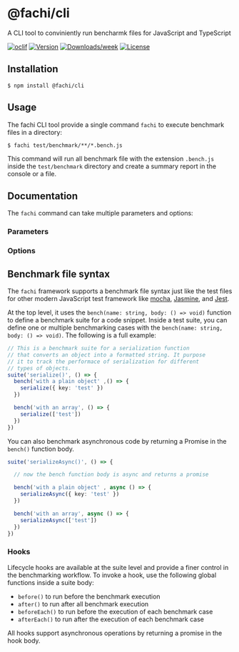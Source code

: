 @fachi/cli
==========

A CLI tool to conviniently run bencharmk files for JavaScript and TypeScript

[![oclif](https://img.shields.io/badge/cli-oclif-brightgreen.svg)](https://oclif.io)
[![Version](https://img.shields.io/npm/v/@fachi/cli.svg)](https://npmjs.org/package/@fachi/cli)
[![Downloads/week](https://img.shields.io/npm/dw/@fachi/cli.svg)](https://npmjs.org/package/@fachi/cli)
[![License](https://img.shields.io/npm/l/@fachi/cli.svg)](https://github.com/haoliangyu/fachi/blob/master/package.json)

## Installation

``` sh-session
$ npm install @fachi/cli
```

## Usage

The fachi CLI tool provide a single command `fachi` to execute benchmark files in a directory:

```sh-session
$ fachi test/benchmark/**/*.bench.js
```

This command will run all benchmark file with the extension `.bench.js` inside the `test/benchmark` directory and create a summary report in the console or a file.

## Documentation

The `fachi` command can take multiple parameters and options:

### Parameters

### Options

## Benchmark file syntax

The `fachi` framework supports a benchmark file syntax just like the test files for other modern JavaScript test framework like [mocha](), [Jasmine](), and [Jest]().

At the top level, it uses the `bench(name: string, body: () => void)` function to define a benchmark suite for a code snippet. Inside a test suite, you can define one or multiple benchmarking cases with the `bench(name: string, body: () => void)`. The following is a full example:

``` typescript
// This is a benchmark suite for a serialization function
// that converts an object into a formatted string. It purpose
// it to track the performace of serialization for different
// types of objects.
suite('serialize()', () => {
  bench('with a plain object' ,() => {
    serialize({ key: 'test' })
  })

  bench('with an array', () => {
    serialize(['test'])
  })
})
```

You can also benchmark asynchronous code by returning a Promise in the `bench()` function body.

``` typescript
suite('serializeAsync()', () => {

  // now the bench function body is async and returns a promise

  bench('with a plain object' , async () => {
    serializeAsync({ key: 'test' })
  })

  bench('with an array', async () => {
    serializeAsync(['test'])
  })
})
```

### Hooks

Lifecycle hooks are available at the suite level and provide a finer control in the benchmarking workflow. To invoke a hook, use the following global functions inside a suite body:

* `before()` to run before the benchmark execution
* `after()` to run after all benchmark execution
* `beforeEach()` to run before the execution of each benchmark case
* `afterEach()` to run after the execution of each benchmark case

All hooks support asynchronous operations by returning a promise in the hook body.

